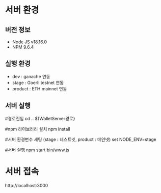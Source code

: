 # 서버 환경


## 버전 정보
- Node JS v18.16.0
- NPM 9.6.4

## 실행 환경
- dev : ganache 연동
- stage : Goerli testnet 연동
- product : ETH mainnet 연동 

## 서버 실행

#경로진입
cd .. ${WalletServer경로}

#npm 라이브러리 설치
npm install

#서버 환경변수 세팅 (stage : 테스트넷, product : 메인넷)
set NODE_ENV=stage

#서버 실행
npm start bin/www.js 

# 서버 접속
http://localhost:3000